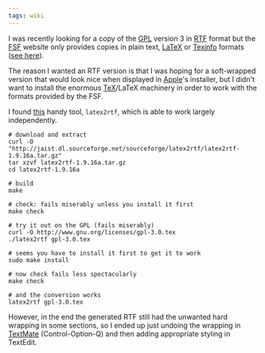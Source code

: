 ```yaml
---
tags: wiki
---
```


I was recently looking for a copy of the [GPL](/wiki/GPL) version 3 in [RTF](/wiki/RTF) format but the [FSF](/wiki/FSF) website only provides copies in plain text, [LaTeX](/wiki/LaTeX) or [Texinfo](/wiki/Texinfo) formats ([see here](http://www.gnu.org/licenses/gpl-3.0.html)).

The reason I wanted an RTF version is that I was hoping for a soft-wrapped version that would look nice when displayed in [Apple](/wiki/Apple)'s installer, but I didn't want to install the enormous [TeX](/wiki/TeX)/LaTeX machinery in order to work with the formats provided by the FSF.

I found [this](http://sourceforge.net/projects/latex2rtf/) handy tool, `latex2rtf`, which is able to work largely independently.

    # download and extract
    curl -O "http://jaist.dl.sourceforge.net/sourceforge/latex2rtf/latex2rtf-1.9.16a.tar.gz"
    tar xzvf latex2rtf-1.9.16a.tar.gz
    cd latex2rtf-1.9.16a

    # build
    make

    # check: fails miserably unless you install it first
    make check

    # try it out on the GPL (fails miserably)
    curl -O http://www.gnu.org/licenses/gpl-3.0.tex
    ./latex2rtf gpl-3.0.tex

    # seems you have to install it first to get it to work
    sudo make install

    # now check fails less spectacularly
    make check

    # and the conversion works
    latex2rtf gpl-3.0.tex

However, in the end the generated RTF still had the unwanted hard wrapping in some sections, so I ended up just undoing the wrapping in [TextMate](/wiki/TextMate) (Control-Option-Q) and then adding appropriate styling in TextEdit.
